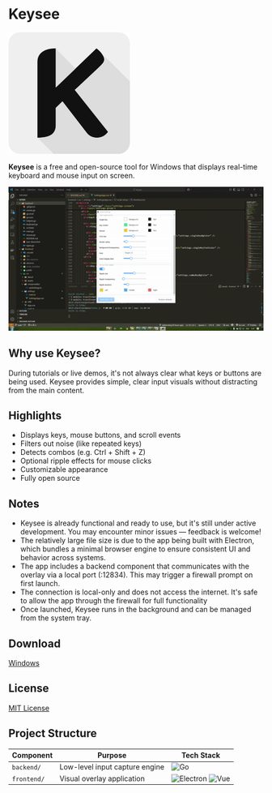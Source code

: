 # Keysee

![Keysee Logo](keysee-logo.svg)

**Keysee** is a free and open-source tool for Windows that displays real-time keyboard and mouse input on screen. 

![Showcase](showcase.gif)

## Why use Keysee?

During tutorials or live demos, it's not always clear what keys or buttons are being used.
Keysee provides simple, clear input visuals without distracting from the main content.

## Highlights

- Displays keys, mouse buttons, and scroll events
- Filters out noise (like repeated keys)
- Detects combos (e.g. Ctrl + Shift + Z)
- Optional ripple effects for mouse clicks
- Customizable appearance
- Fully open source

## Notes
- Keysee is already functional and ready to use, but it's still under active development.
You may encounter minor issues — feedback is welcome!
- The relatively large file size is due to the app being built with Electron, which bundles a minimal browser engine to ensure consistent UI and behavior across systems.
- The app includes a backend component that communicates with the overlay via a local port (:12834).
This may trigger a firewall prompt on first launch.
- The connection is local-only and does not access the internet.
It's safe to allow the app through the firewall for full functionality
- Once launched, Keysee runs in the background and can be managed from the system tray.

## Download

[Windows](https://github.com/sakhnovkrg/keysee/releases)

## License

[MIT License](LICENSE)

## Project Structure

| Component  | Purpose                          | Tech Stack                               |
|------------|----------------------------------|------------------------------------------|
| `backend/` | Low-level input capture engine   | ![Go](https://img.shields.io/badge/-Go-00ADD8?logo=go&logoColor=white) |
| `frontend/`| Visual overlay application       | ![Electron](https://img.shields.io/badge/-Electron-47848F?logo=electron&logoColor=white) ![Vue](https://img.shields.io/badge/-Vue.js-4FC08D?logo=vue.js&logoColor=white) |
